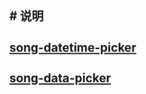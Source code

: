 ## # 说明



##  [song-datetime-picker](https://github.com/mofeimo110/uni-app-songcomponents/blob/main/readme/song-datetime-picker.md)



## [song-data-picker](https://github.com/mofeimo110/uni-app-songcomponents/blob/main/readme/song-data-picker.md)

